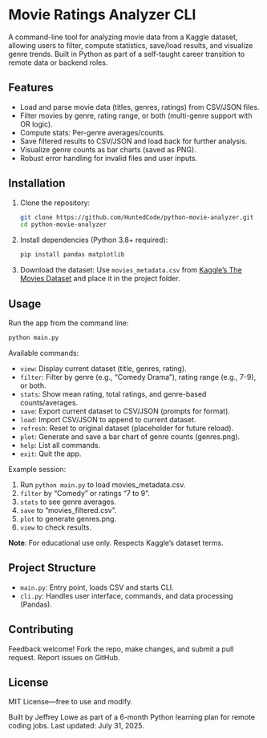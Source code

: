 # Movie Ratings Analyzer CLI

A command-line tool for analyzing movie data from a Kaggle dataset, allowing users to filter, compute statistics, save/load results, and visualize genre trends. Built in Python as part of a self-taught career transition to remote data or backend roles.

## Features
- Load and parse movie data (titles, genres, ratings) from CSV/JSON files.
- Filter movies by genre, rating range, or both (multi-genre support with OR logic).
- Compute stats: Per-genre averages/counts.
- Save filtered results to CSV/JSON and load back for further analysis.
- Visualize genre counts as bar charts (saved as PNG).
- Robust error handling for invalid files and user inputs.

## Installation
1. Clone the repository:
   ```bash
   git clone https://github.com/HuntedCode/python-movie-analyzer.git
   cd python-movie-analyzer
   ```
2. Install dependencies (Python 3.8+ required):
   ```bash
   pip install pandas matplotlib
   ```
3. Download the dataset: Use `movies_metadata.csv` from [Kaggle’s The Movies Dataset](https://www.kaggle.com/datasets/rounakbanik/the-movies-dataset) and place it in the project folder.

## Usage
Run the app from the command line:
```bash
python main.py
```

Available commands:
- `view`: Display current dataset (title, genres, rating).
- `filter`: Filter by genre (e.g., “Comedy Drama”), rating range (e.g., 7-9), or both.
- `stats`: Show mean rating, total ratings, and genre-based counts/averages.
- `save`: Export current dataset to CSV/JSON (prompts for format).
- `load`: Import CSV/JSON to append to current dataset.
- `refresh`: Reset to original dataset (placeholder for future reload).
- `plot`: Generate and save a bar chart of genre counts (genres.png).
- `help`: List all commands.
- `exit`: Quit the app.

Example session:
1. Run `python main.py` to load movies_metadata.csv.
2. `filter` by “Comedy” or ratings “7 to 9”.
3. `stats` to see genre averages.
4. `save` to “movies_filtered.csv”.
5. `plot` to generate genres.png.
6. `view` to check results.

**Note**: For educational use only. Respects Kaggle’s dataset terms.

## Project Structure
- `main.py`: Entry point, loads CSV and starts CLI.
- `cli.py`: Handles user interface, commands, and data processing (Pandas).

## Contributing
Feedback welcome! Fork the repo, make changes, and submit a pull request. Report issues on GitHub.

## License
MIT License—free to use and modify.

Built by Jeffrey Lowe as part of a 6-month Python learning plan for remote coding jobs. Last updated: July 31, 2025.